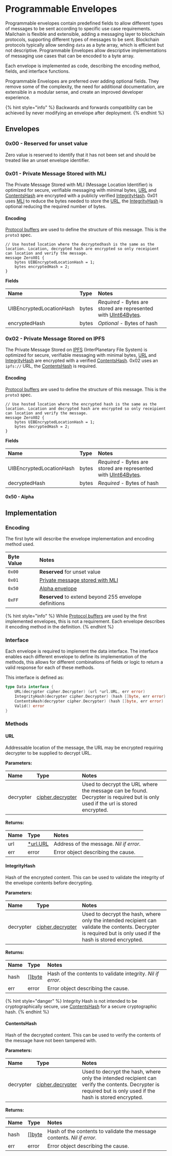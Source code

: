 # Programmable Envelopes

Programmable envelopes contain predefined fields to allow different types of messages to be sent according to specific use case requirements. Mailchain is flexible and extensible, adding a messaging layer to blockchain protocols, supporting different types of messages to be sent. Blockchain protocols typically allow sending `data` as a byte array, which is efficient but not descriptive. Programmable Envelopes allow descriptive implementations of messaging use cases that can be encoded to a byte array.

Each envelope is implemented as code, describing the encoding method, fields, and interface functions. 

Programmable Envelopes are preferred over adding optional fields. They remove some of the complexity, the need for additional documentation, are extensible in a modular sense, and create an improved developer experience.

{% hint style="info" %}
Backwards and forwards compatibility can be achieved by never modifying an envelope after deployment.
{% endhint %}

## Envelopes

### 0x00 - Reserved for unset value

Zero value is reserved to identify that it has not been set and should be treated like an unset envelope identifier. 

### 0x01 - Private Message Stored with MLI

The Private Message Stored with MLI \(Message Location Identifier\) is optimized for secure, verifiable messaging with minimal bytes, [URL](programmable-envelopes.md#url) and [ContentsHash](programmable-envelopes.md#contentshash) are encrypted with a publicly verified [IntegrityHash](programmable-envelopes.md#integrityhash). 0x01 uses [MLI](types.md#message-location-identifier) to reduce the bytes needed to store the [URL](programmable-envelopes.md#url), the [IntegrityHash](programmable-envelopes.md#integrityhash) is optional reducing the required number of bytes.

#### Encoding

[Protocol buffers](https://developers.google.com/protocol-buffers/) are used to define the structure of this message. This is the `proto3` spec. 

```text
// Use hosted location where the decryptedhash is the same as the location. Location, decrypted hash are encrypted so only receipient can location and verify the message.
message ZeroX01 {
    bytes UIBEncryptedLocationHash = 1;
    bytes encryptedHash = 2;
}
```

**Fields**

| **Name** | Type | Notes |
| :--- | :--- | :--- |
| UIBEncryptedLocationHash | bytes | _Required_ - Bytes are stored are represented with [UInt64Bytes](types.md#uint-64-bytes). |
| encryptedHash | bytes | _Optional_ - Bytes of hash |

### 0x02 - Private Message Stored on IPFS

The Private Message Stored on [IPFS](https://ipfs.io/) \(InterPlanetary File System\) is optimized for secure, verifiable messaging with minimal bytes, [URL](programmable-envelopes.md#url) and [IntegrityHash](programmable-envelopes.md#integrityhash) are encrypted with a verified [ContentsHash](programmable-envelopes.md#contentshash). 0x02 uses an `ipfs://` URL, the [ContentsHash](programmable-envelopes.md#contentshash) is required.

#### Encoding

[Protocol buffers](https://developers.google.com/protocol-buffers/) are used to define the structure of this message. This is the `proto3` spec. 

```text
// Use hosted location where the encrypted hash is the same as the location. Location and decrypted hash are encrypted so only receipient can location and verify the message.
message ZeroX02 {
    bytes UIBEncryptedLocationHash = 1;
    bytes decryptedHash = 2;
}
```

**Fields**

| **Name** | Type | Notes |
| :--- | :--- | :--- |
| UIBEncryptedLocationHash | bytes | _Required_ - Bytes are stored are represented with [UInt64Bytes](types.md#uint-64-bytes). |
| decryptedHash | bytes | _Required_ - Bytes of hash |

#### 0x50 - Alpha

## Implementation

### Encoding

The first byte will describe the envelope implementation and encoding method used.

| Byte Value | Notes |
| :--- | :--- |
| `0x00` | **Reserved** for unset value |
| `0x01` | [Private message stored with MLI](programmable-envelopes.md#0x01-private-message-stored-with-mli) |
| `0x50` | [Alpha envelope](programmable-envelopes.md#0x50-alpha) |
| `0xFF` | **Reserved** to extend beyond 255 envelope definitions |

{% hint style="info" %}
While [Protocol buffers](https://developers.google.com/protocol-buffers/) are used by the first implemented envelopes, this is not a requirement. Each envelope describes it encoding method in the definition.
{% endhint %}

### Interface

Each envelope is required to implement the data interface. The interface enables each different envelope to define its implementation of the methods, this allows for different combinations of fields or logic to return a valid response for each of these methods. 

This interface is defined as:

```go
type Data interface {
	URL(decrypter cipher.Decrypter) (url *url.URL, err error)
	IntegrityHash(decrypter cipher.Decrypter) (hash []byte, err error)
	ContentsHash(decrypter cipher.Decrypter) (hash []byte, err error)
	Valid() error
}
```

### Methods

#### URL

Addressable location of the message, the URL may be encrypted requiring decrypter to be supplied to decrypt URL.

**Parameters:**

| Name | Type | Notes |
| :--- | :--- | :--- |
| decrypter | [cipher.decrypter](https://godoc.org/github.com/mailchain/mailchain/crypto/cipher#Decrypter) | Used to decrypt the URL where the message can be found. Decrypter is required but is only used if the url is stored encrypted. |

**Returns:**

| **Name** | Type | Notes |
| :--- | :--- | :--- |
| url | [\*url.URL](https://godoc.org/net/url#URL) | Address of the message. _Nil if error._ |
| err | error | Error object describing the cause. |

#### In**tegrityHash**

Hash of the encrypted content. This can be used to validate the integrity of the envelope contents before decrypting. 

**Parameters:**

| Name | Type | Notes |
| :--- | :--- | :--- |
| decrypter | [cipher.decrypter](https://godoc.org/github.com/mailchain/mailchain/crypto/cipher#Decrypter) | Used to decrypt the hash, where only the intended recipient can validate the contents. Decrypter is required but is only used if the hash is stored encrypted. |

**Returns:**

| **Name** | Type | Notes |
| :--- | :--- | :--- |
| hash | [\[\]byte](https://godoc.org/builtin#byte) | Hash of the contents to validate integrity. _Nil if error._ |
| err | error | Error object describing the cause. |

{% hint style="danger" %}
Integrity Hash is not intended to be cryptographically secure, use [ContentsHash](programmable-envelopes.md#url) for a secure cryptographic hash.
{% endhint %}

#### **ContentsHash**

Hash of the decrypted content. This can be used to verify the contents of the message have not been tampered with.

**Parameters:**

| Name | Type | Notes |
| :--- | :--- | :--- |
| decrypter | [cipher.decrypter](https://godoc.org/github.com/mailchain/mailchain/crypto/cipher#Decrypter) | Used to decrypt the hash, where only the intended recipient can verify the contents. Decrypter is required but is only used if the hash is stored encrypted. |

**Returns:**

| **Name** | Type | Notes |
| :--- | :--- | :--- |
| hash | [\[\]byte](https://godoc.org/builtin#byte) | Hash of the contents to validate the message contents. _Nil if error._ |
| err | error | Error object describing the cause. |

### 



